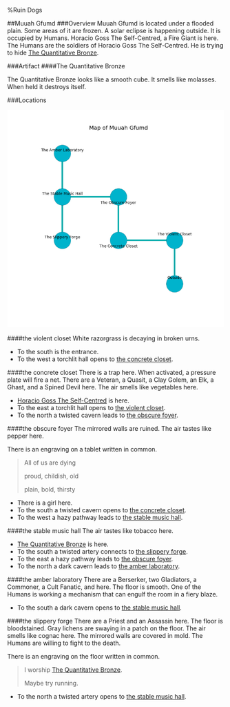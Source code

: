 %Ruin Dogs

##Muuah Gfumd
###Overview
Muuah Gfumd is located under a flooded plain. Some areas of it are frozen. A solar eclipse is happening outside. It is occupied by Humans. <a name="Horacio-Goss-The-Self-Centred"></a>Horacio Goss The Self-Centred, a Fire Giant is here. The Humans are the soldiers of Horacio Goss The Self-Centred. He  is trying to hide [The Quantitative Bronze](#The-Quantitative-Bronze). 



###Artifact
####<a name="The-Quantitative-Bronze"></a>The Quantitative Bronze


The Quantitative Bronze looks like a smooth cube. It smells like molasses. When held it destroys itself. 





###Locations


![](../v1/images/Muuah-Gfumd.png)

####<a name="the-violent-closet"></a>the violent closet
White razorgrass is decaying in broken urns. 



* To the south is the entrance.
* To the west a torchlit hall opens to [the concrete closet](#the-concrete-closet).


####<a name="the-concrete-closet"></a>the concrete closet
There is a trap here. When activated, a pressure plate will fire a net. There are a Veteran, a Quasit, a Clay Golem, an Elk, a Ghast, and a Spined Devil here. The air smells like vegetables here. 



* [Horacio Goss The Self-Centred](#Horacio-Goss-The-Self-Centred) is here.
* To the east a torchlit hall opens to [the violent closet](#the-violent-closet).
* To the north a twisted cavern leads to [the obscure foyer](#the-obscure-foyer).


####<a name="the-obscure-foyer"></a>the obscure foyer
The mirrored walls are ruined. The air tastes like pepper here. 

There is an engraving on a tablet written in common. 

> All of us are dying
>
> proud, childish, old
>
> plain, bold, thirsty
>


* There is a girl here.
* To the south a twisted cavern opens to [the concrete closet](#the-concrete-closet).
* To the west a hazy pathway leads to [the stable music hall](#the-stable-music-hall).


####<a name="the-stable-music-hall"></a>the stable music hall
The air tastes like tobacco here. 



* [The Quantitative Bronze](#The-Quantitative-Bronze) is here.
* To the south a twisted artery connects to [the slippery forge](#the-slippery-forge).
* To the east a hazy pathway leads to [the obscure foyer](#the-obscure-foyer).
* To the north a dark cavern leads to [the amber laboratory](#the-amber-laboratory).


####<a name="the-amber-laboratory"></a>the amber laboratory
There are a Berserker, two Gladiators, a Commoner, a Cult Fanatic, and  here. The floor is smooth. One of the Humans is working a mechanism that can engulf the room in a fiery blaze. 



* To the south a dark cavern opens to [the stable music hall](#the-stable-music-hall).


####<a name="the-slippery-forge"></a>the slippery forge
There are a Priest and an Assassin here. The floor is bloodstained. Gray lichens are swaying in a patch on the floor. The air smells like cognac here. The mirrored walls are covered in mold. The Humans are willing to fight to the death. 

There is an engraving on the floor written in common. 

> I worship [The Quantitative Bronze](#The-Quantitative-Bronze).
>
> Maybe try running.
>


* To the north a twisted artery opens to [the stable music hall](#the-stable-music-hall).


